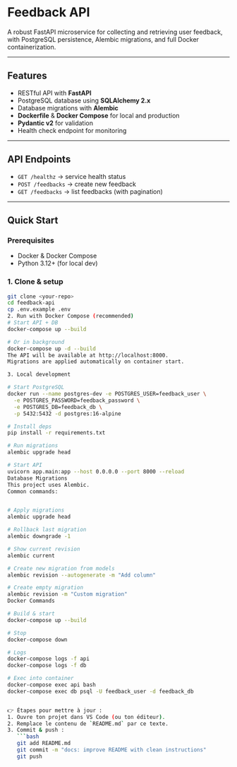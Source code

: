 # Feedback API

A robust FastAPI microservice for collecting and retrieving user feedback, with PostgreSQL persistence, Alembic migrations, and full Docker containerization.  

---

## Features
- RESTful API with **FastAPI**  
- PostgreSQL database using **SQLAlchemy 2.x**  
- Database migrations with **Alembic**  
- **Dockerfile** & **Docker Compose** for local and production  
- **Pydantic v2** for validation  
- Health check endpoint for monitoring  

---

## API Endpoints
- `GET /healthz` → service health status  
- `POST /feedbacks` → create new feedback  
- `GET /feedbacks` → list feedbacks (with pagination)  

---

## Quick Start

### Prerequisites
- Docker & Docker Compose  
- Python 3.12+ (for local dev)  

### 1. Clone & setup
```bash
git clone <your-repo>
cd feedback-api
cp .env.example .env
2. Run with Docker Compose (recommended)
# Start API + DB
docker-compose up --build

# Or in background
docker-compose up -d --build
The API will be available at http://localhost:8000.
Migrations are applied automatically on container start.

3. Local development

# Start PostgreSQL
docker run --name postgres-dev -e POSTGRES_USER=feedback_user \
  -e POSTGRES_PASSWORD=feedback_password \
  -e POSTGRES_DB=feedback_db \
  -p 5432:5432 -d postgres:16-alpine

# Install deps
pip install -r requirements.txt

# Run migrations
alembic upgrade head

# Start API
uvicorn app.main:app --host 0.0.0.0 --port 8000 --reload
Database Migrations
This project uses Alembic.
Common commands:


# Apply migrations
alembic upgrade head

# Rollback last migration
alembic downgrade -1

# Show current revision
alembic current

# Create new migration from models
alembic revision --autogenerate -m "Add column"

# Create empty migration
alembic revision -m "Custom migration"
Docker Commands

# Build & start
docker-compose up --build

# Stop
docker-compose down

# Logs
docker-compose logs -f api
docker-compose logs -f db

# Exec into container
docker-compose exec api bash
docker-compose exec db psql -U feedback_user -d feedback_db


👉 Étapes pour mettre à jour :  
1. Ouvre ton projet dans VS Code (ou ton éditeur).  
2. Remplace le contenu de `README.md` par ce texte.  
3. Commit & push :  
   ```bash
   git add README.md
   git commit -m "docs: improve README with clean instructions"
   git push
